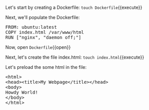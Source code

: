 Let's start by creating a Dockerfile: `touch Dockerfile`{{execute}}

Next, we'll populate the Dockerfile:
<pre class="file" data-filename="Dockerfile" data-target="replace">
FROM: ubuntu:latest
COPY index.html /var/www/html
RUN [&quot;nginx&quot;, &quot;daemon off;&quot;]
</pre>


Now, open `Dockerfile`{{open}}


Next, let's create the file index.html: `touch index.html`{{execute}}

Let's preload the some html in the file:
<pre class="file" data-filename="index.html" data-target="replace">&lt;html&gt;
&lt;head&gt;&lt;title&gt;My Webpage&lt;/title&gt;&lt;/head&gt;
&lt;body&gt;
Howdy World!
&lt;/body&gt;
&lt;/html&gt;
</pre>
